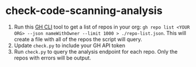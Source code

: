 # check-code-scanning-analysis

1. Run this [GH CLI](https://cli.github.com/) tool to get a list of repos in your org: `gh repo list <YOUR ORG> --json nameWithOwner --limit 1000 > ./repo-list.json`. This will create a file with all of the repos the script will query.
2. Update `check.py` to include your GH API token
3. Run `check.py` to query the analysis endpoint for each repo.  Only the repos with errors will be output.
